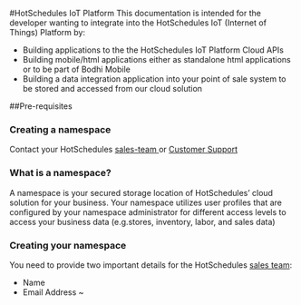 #HotSchedules IoT Platform
This documentation is intended for the developer wanting to integrate into the HotSchedules IoT (Internet of Things) Platform by:

* Building applications to the the HotSchedules IoT Platform Cloud APIs
* Building mobile/html applications either as standalone html applications or to be part of Bodhi Mobile
* Building a data integration application into your point of sale system to be stored and accessed from our cloud solution

##Pre-requisites

### Creating a namespace
Contact your HotSchedules [sales-team ](mailto:contactcenter@hotschedules.com) or [Customer Support ](https://www.hotschedules.com/customer-care/)


### What is a namespace?
A namespace is your secured storage location of HotSchedules’ cloud solution for your business.
Your namespace utilizes user profiles that are configured by your namespace administrator for different access levels to access your business data (e.g.stores, inventory, labor, and sales data)

### Creating your namespace
You need to provide two important details for the HotSchedules [sales team](mailto:contactcenter@hotschedules.com):

* Name
* Email Address
~                
